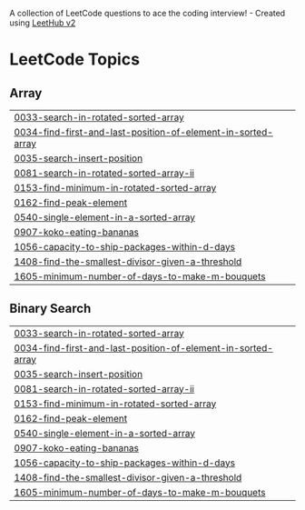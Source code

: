 A collection of LeetCode questions to ace the coding interview! - Created using [LeetHub v2](https://github.com/arunbhardwaj/LeetHub-2.0)
<!---LeetCode Topics Start-->
# LeetCode Topics
## Array
|  |
| ------- |
| [0033-search-in-rotated-sorted-array](https://github.com/iamdhruvsaini/Leetcode/tree/master/0033-search-in-rotated-sorted-array) |
| [0034-find-first-and-last-position-of-element-in-sorted-array](https://github.com/iamdhruvsaini/Leetcode/tree/master/0034-find-first-and-last-position-of-element-in-sorted-array) |
| [0035-search-insert-position](https://github.com/iamdhruvsaini/Leetcode/tree/master/0035-search-insert-position) |
| [0081-search-in-rotated-sorted-array-ii](https://github.com/iamdhruvsaini/Leetcode/tree/master/0081-search-in-rotated-sorted-array-ii) |
| [0153-find-minimum-in-rotated-sorted-array](https://github.com/iamdhruvsaini/Leetcode/tree/master/0153-find-minimum-in-rotated-sorted-array) |
| [0162-find-peak-element](https://github.com/iamdhruvsaini/Leetcode/tree/master/0162-find-peak-element) |
| [0540-single-element-in-a-sorted-array](https://github.com/iamdhruvsaini/Leetcode/tree/master/0540-single-element-in-a-sorted-array) |
| [0907-koko-eating-bananas](https://github.com/iamdhruvsaini/Leetcode/tree/master/0907-koko-eating-bananas) |
| [1056-capacity-to-ship-packages-within-d-days](https://github.com/iamdhruvsaini/Leetcode/tree/master/1056-capacity-to-ship-packages-within-d-days) |
| [1408-find-the-smallest-divisor-given-a-threshold](https://github.com/iamdhruvsaini/Leetcode/tree/master/1408-find-the-smallest-divisor-given-a-threshold) |
| [1605-minimum-number-of-days-to-make-m-bouquets](https://github.com/iamdhruvsaini/Leetcode/tree/master/1605-minimum-number-of-days-to-make-m-bouquets) |
## Binary Search
|  |
| ------- |
| [0033-search-in-rotated-sorted-array](https://github.com/iamdhruvsaini/Leetcode/tree/master/0033-search-in-rotated-sorted-array) |
| [0034-find-first-and-last-position-of-element-in-sorted-array](https://github.com/iamdhruvsaini/Leetcode/tree/master/0034-find-first-and-last-position-of-element-in-sorted-array) |
| [0035-search-insert-position](https://github.com/iamdhruvsaini/Leetcode/tree/master/0035-search-insert-position) |
| [0081-search-in-rotated-sorted-array-ii](https://github.com/iamdhruvsaini/Leetcode/tree/master/0081-search-in-rotated-sorted-array-ii) |
| [0153-find-minimum-in-rotated-sorted-array](https://github.com/iamdhruvsaini/Leetcode/tree/master/0153-find-minimum-in-rotated-sorted-array) |
| [0162-find-peak-element](https://github.com/iamdhruvsaini/Leetcode/tree/master/0162-find-peak-element) |
| [0540-single-element-in-a-sorted-array](https://github.com/iamdhruvsaini/Leetcode/tree/master/0540-single-element-in-a-sorted-array) |
| [0907-koko-eating-bananas](https://github.com/iamdhruvsaini/Leetcode/tree/master/0907-koko-eating-bananas) |
| [1056-capacity-to-ship-packages-within-d-days](https://github.com/iamdhruvsaini/Leetcode/tree/master/1056-capacity-to-ship-packages-within-d-days) |
| [1408-find-the-smallest-divisor-given-a-threshold](https://github.com/iamdhruvsaini/Leetcode/tree/master/1408-find-the-smallest-divisor-given-a-threshold) |
| [1605-minimum-number-of-days-to-make-m-bouquets](https://github.com/iamdhruvsaini/Leetcode/tree/master/1605-minimum-number-of-days-to-make-m-bouquets) |
<!---LeetCode Topics End-->